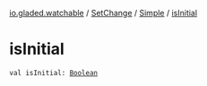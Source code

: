 [io.gladed.watchable](../../index.md) / [SetChange](../index.md) / [Simple](index.md) / [isInitial](./is-initial.md)

# isInitial

`val isInitial: `[`Boolean`](https://kotlinlang.org/api/latest/jvm/stdlib/kotlin/-boolean/index.html)